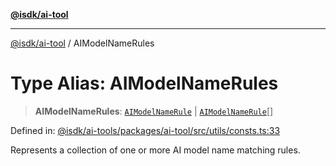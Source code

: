 [**@isdk/ai-tool**](../README.md)

***

[@isdk/ai-tool](../globals.md) / AIModelNameRules

# Type Alias: AIModelNameRules

> **AIModelNameRules**: [`AIModelNameRule`](AIModelNameRule.md) \| [`AIModelNameRule`](AIModelNameRule.md)[]

Defined in: [@isdk/ai-tools/packages/ai-tool/src/utils/consts.ts:33](https://github.com/isdk/ai-tool.js/blob/4ebf370aaec9c78535cb40ffc19656d7bddcb145/src/utils/consts.ts#L33)

Represents a collection of one or more AI model name matching rules.
